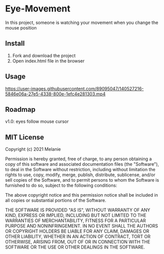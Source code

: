 # Eye-Movement

In this project, someone is watching your movement when you change the mouse position

## Install

1. Fork and download the project
2. Open index.html file in the browser

## Usage

https://user-images.githubusercontent.com/89095047/140527216-5846e06a-27e5-4338-800e-1efc4e281303.mp4

##	Roadmap

v1.0: eyes follow mouse cursor

## MIT License

Copyright (c) 2021 Melanie

Permission is hereby granted, free of charge, to any person obtaining a copy
of this software and associated documentation files (the "Software"), to deal
in the Software without restriction, including without limitation the rights
to use, copy, modify, merge, publish, distribute, sublicense, and/or sell
copies of the Software, and to permit persons to whom the Software is
furnished to do so, subject to the following conditions:

The above copyright notice and this permission notice shall be included in all
copies or substantial portions of the Software.

THE SOFTWARE IS PROVIDED "AS IS", WITHOUT WARRANTY OF ANY KIND, EXPRESS OR
IMPLIED, INCLUDING BUT NOT LIMITED TO THE WARRANTIES OF MERCHANTABILITY,
FITNESS FOR A PARTICULAR PURPOSE AND NONINFRINGEMENT. IN NO EVENT SHALL THE
AUTHORS OR COPYRIGHT HOLDERS BE LIABLE FOR ANY CLAIM, DAMAGES OR OTHER
LIABILITY, WHETHER IN AN ACTION OF CONTRACT, TORT OR OTHERWISE, ARISING FROM,
OUT OF OR IN CONNECTION WITH THE SOFTWARE OR THE USE OR OTHER DEALINGS IN THE
SOFTWARE.
